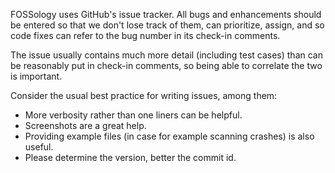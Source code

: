 FOSSology uses GitHub's issue tracker. All bugs and enhancements should be entered so that we don't lose track of them, can prioritize, assign, and so code fixes can refer to the bug number in its check-in comments.

The issue usually contains much more detail (including test cases) than can be reasonably put in check-in comments, so being able to correlate the two is important.

Consider the usual best practice for writing issues, among them:

* More verbosity rather than one liners can be helpful.
* Screenshots are a great help.
* Providing example files (in case for example scanning crashes) is also useful.
* Please determine the version, better the commit id. 